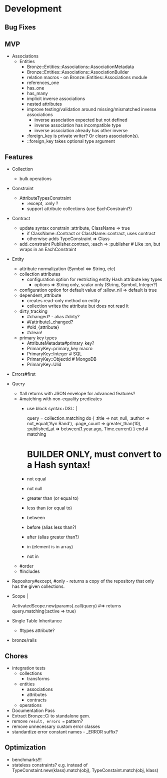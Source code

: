 # Development

## Bug Fixes

## MVP

- Associations
  - Entities
    - Bronze::Entities::Associations::AssociationMetadata
    - Bronze::Entities::Associations::AssociationBuilder
    - relation macros - on Bronze::Entities::Associations module
    - references_one
    - has_one
    - has_many
    - implicit inverse associations
    - nested attributes
    - improve testing/validation around missing/mismatched inverse associations
      - inverse association expected but not defined
      - inverse association has incompatible type
      - inverse association already has other inverse
    - :foreign_key is private writer? Or clears association(s).
    - ::foreign_key takes optional type argument

## Features

- Collection
  - bulk operations
- Constraint
  - AttributeTypesConstraint
    - :except, :only ?
    - support attribute collections (use EachConstraint?)
- Contract
  - update syntax constrain :attribute, ClassName => true
    - if ClassName::Contract or ClassName::contract, uses contract
    - otherwise adds TypeConstraint => Class
  - add_constraint Publisher.contract, :each => :publisher # Like :on, but wraps in an EachConstraint
- Entity
  - attribute normalization (Symbol <=> String, etc)
  - collection attributes
    - configuration option for restricting entity Hash attribute key types
      - options => String only, scalar only (String, Symbol, Integer?)
  - configuration option for default value of :allow_nil => default is true
  - dependent_attribute
    - creates read-only method on entity
    - collection writes the attribute but does not read it
  - dirty_tracking
    - #changed? - alias #dirty?
    - #{attribute}_changed?
    - #old_{attribute}
    - #clean!
  - primary key types
    - AttributeMetadata#primary_key?
    - PrimaryKey::primary_key macro
    - PrimaryKey::Integer  # SQL
    - PrimaryKey::ObjectId # MongoDB
    - PrimaryKey::Ulid
- Errors#first
- Query
  - #all returns with JSON envelope for advanced features?
  - #matching with non-equality predicates
    - use block syntax+DSL: |

      query = collection.matching do
        {
          :title => not_null,
          :author => not_equal('Ayn Rand'),
          :page_count => greater_than(10),
          :published_at => between(1.year.ago, Time.current)
        }
      end # matching

      # BUILDER ONLY, must convert to a Hash syntax!
    - not equal
    - not null
    - greater than (or equal to)
    - less than (or equal to)
    - between
    - before (alias less than?)
    - after (alias greater than?)
    - in (element is in array)
    - not in
  - #order
  - #includes
- Repository#except, #only - returns a copy of the repository that only has the given collections.
- Scope |

  ActivatedScope.new(params).call(query)
  #=> returns query.matching(:active => true)

- Single Table Inheritance
  - #types attribute?
- bronze/rails

## Chores

- integration tests
  - collections
    - transforms
  - entities
    - associations
    - attributes
    - contracts
  - operations
- Documentation Pass
- Extract Bronze::Ci to standalone gem.
- remove `result, errors =` pattern?
- remove unnecessary custom error classes
- standardize error constant names - _ERROR suffix?

## Optimization

- benchmarks!!!
- stateless constraints? e.g. instead of TypeConstaint.new(klass).match(obj), TypeConstaint.match(obj, klass)

